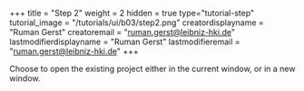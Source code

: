 +++
title = "Step 2"
weight = 2
hidden = true
type="tutorial-step"
tutorial_image = "/tutorials/ui/b03/step2.png"
creatordisplayname = "Ruman Gerst"
creatoremail = "ruman.gerst@leibniz-hki.de"
lastmodifierdisplayname = "Ruman Gerst"
lastmodifieremail = "ruman.gerst@leibniz-hki.de"
+++

Choose to open the existing project either in the current window, or in a new window.